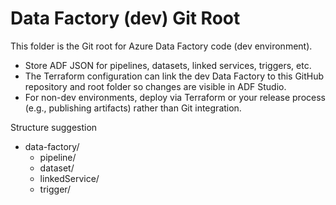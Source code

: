 Data Factory (dev) Git Root
===========================

This folder is the Git root for Azure Data Factory code (dev environment).

- Store ADF JSON for pipelines, datasets, linked services, triggers, etc.
- The Terraform configuration can link the dev Data Factory to this GitHub
  repository and root folder so changes are visible in ADF Studio.
- For non-dev environments, deploy via Terraform or your release process
  (e.g., publishing artifacts) rather than Git integration.

Structure suggestion
- data-factory/
  - pipeline/
  - dataset/
  - linkedService/
  - trigger/

